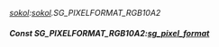 _[sokol](../../modules/sokol/sokol-module.md):[sokol](../../modules/sokol/sokol-module.md).SG\_PIXELFORMAT\_RGB10A2_
##### Const SG\_PIXELFORMAT\_RGB10A2:[sg_pixel_format](../../modules/sokol/sokol-sg_pixel_format.md)

